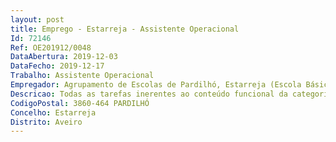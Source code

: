```yaml
--- 
layout: post
title: Emprego - Estarreja - Assistente Operacional
Id: 72146
Ref: OE201912/0048
DataAbertura: 2019-12-03
DataFecho: 2019-12-17
Trabalho: Assistente Operacional
Empregador: Agrupamento de Escolas de Pardilhó, Estarreja (Escola Básica de Pardilhó, Estarreja - Sede)
Descricao: Todas as tarefas inerentes ao conteúdo funcional da categoria de Assistente Operacional.
CodigoPostal: 3860-464 PARDILHÓ
Concelho: Estarreja
Distrito: Aveiro
--- 
```

